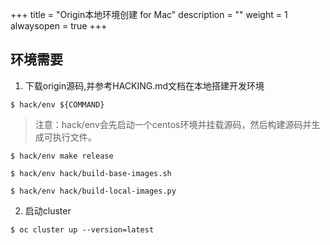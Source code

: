 +++
title = "Origin本地环境创建 for Mac"
description = ""
weight = 1
alwaysopen = true
+++

## 环境需要

1. 下载origin源码,并参考HACKING.md文档在本地搭建开发环境

```
$ hack/env ${COMMAND}
```
> 注意：hack/env会先启动一个centos环境并挂载源码，然后构建源码并生成可执行文件。

```
$ hack/env make release

$ hack/env hack/build-base-images.sh

$ hack/env hack/build-local-images.py
```


2. 启动cluster

```
$ oc cluster up --version=latest
```



